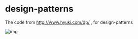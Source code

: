 # design-patterns
The code from http://www.hyuki.com/dp/ , for design-patterns

![img](http://www.ituring.com.cn/bookcover/1811.584.big.jpg)
